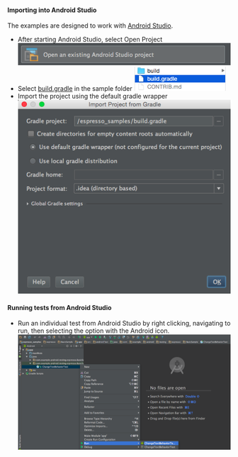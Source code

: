 #### Importing into Android Studio

The examples are designed to work with [Android Studio](https://developer.android.com/sdk/index.html).

- After starting Android Studio, select Open Project ![](/docs/img/open_existing.png)
- Select [build.gradle](espresso_sample/build.gradle) in the sample folder ![](/docs/img/build.gradle.png)
- Import the project using the default gradle wrapper ![](/docs/img/import_project.png)

#### Running tests from Android Studio

- Run an individual test from Android Studio by right clicking, navigating to run,
then selecting the option with the Android icon. ![](/docs/img/run_individual_test.png)